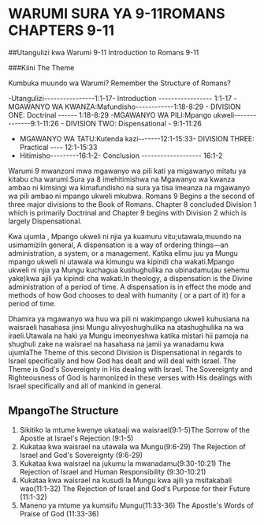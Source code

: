 # WARUMI SURA YA 9-11ROMANS CHAPTERS 9-11

##Utangulizi kwa Warumi 9-11 Introduction to Romans 9-11

###Kiini The Theme

 Kumbuka muundo wa Warumi?   Remember the Structure of Romans?

 -Utangulizi----------------1:1-17- Introduction ----------------- 1:1-17
-MGAWANYO WA KWANZA:Mafundisho------------1:18-8:29 - DIVISION ONE:	Doctrinal ------ 1:18-8:29
 -MGAWANYO WA PILI:Mpango ukweli--------------9:1-11:26 - DIVISION TWO: Dispensational - 9:1-11:26
- MGAWANYO WA TATU:Kutenda kazi-------12:1-15:33- DIVISION THREE: Practical ---- 12:1-15:33
- Hitimisho---------16:1-2- Conclusion ------------------- 16:1-2

Warumi 9 mwanzoni mwa mgawanyo wa pili kati ya migawanyo mitatu ya kitabu cha warumi.Sura ya 8 imehitimishwa na Mgawanyo wa  kwanza ambao ni kimsingi wa kimafundisho na sura ya tisa imeanza na mgawanyo wa pili ambao ni mpango ukweli mkubwa.    Romans 9 Begins a the second of three major divisions to the Book of Romans. Chapter 8 concluded Division 1 which is primarily Doctrinal and Chapter 9 begins with Division 2 which is largely Dispensational.

Kwa ujumla , Mpango ukweli ni njia ya kuamuru vitu;utawala,muundo na usimamiziIn general, A dispensation is a way of ordering things&mdash;an administration, a system, or a management. Katika elimu juu ya Mungu mpango ukweli ni utawala wa kimungu wa kipindi cha wakati.Mpango ukweli ni njia ya Mungu kuchagua kushughulika na ubinadamu(au sehemu yake)kwa ajili ya kipindi cha wakati.In theology, a dispensation is the Divine administration of a period of time. A dispensation is in effect the mode and methods of how God chooses to deal with humanity ( or a part of it) for a period of time.

Dhamira ya mgawanyo wa huu wa pili ni wakimpango ukweli kuhusiana na waisraeli hasahasa jinsi Mungu alivyoshughulika na atashughulika na wa iraeli.Utawala na haki ya Mungu imeonyeshwa katika mistari hii pamoja na shughuli zake na waisrael na hasahasa na jamii ya wanadamu kwa ujumlaThe Theme of this second Division is Dispensational in regards to Israel specifically and how God has dealt and will deal with Israel. The Theme is God's Sovereignty in His dealing with Israel. The Sovereignty and Righteousness of God is harmonized in these verses with His dealings with Israel specifically and all of mankind in general. 

## MpangoThe Structure

1. Sikitiko la mtume kwenye ukataaji wa waisrael(9:1-5)The Sorrow of the Apostle at Israel's Rejection (9:1-5)
2. Kukataa kwa waisrael na utawala wa Mungu(9:6-29)
The Rejection of Israel and God's Sovereignty (9:6-29)
3. Kukataa kwa waisrael na jukumu la mwanadamu(9:30-10:21)
The Rejection of Israel and Human Responsibility (9:30-10:21)
4. Kukataa kwa waisrael na kusudi la Mungu kwa ajili ya msitakabali wao(11:1-32)
The Rejection of Israel and God's Purpose for their Future (11:1-32)
5. Maneno ya mtume ya kumsifu Mungu(11:33-36)
The Apostle's Words of Praise of God (11:33-36)

